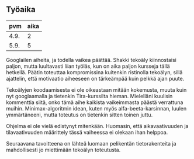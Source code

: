 
## Työaika

pvm   | aika | 
------|------|
4.9.  |  2   | 
5.9.  |  5   |


Googlailen aiheita, ja todella vaikea päättää. Shakki tekoäly kiinnostaisi paljon, mutta luultavasti liian työläs, 
kun on aika paljon kursseja tällä hetkellä. Päätin toteuttaa kompromissina kuitenkin ristinolla tekoälyn, sillä
ajattelin, että motivaatio aiheeseen on tärkeämpää kuin pelkkä ajan puute. 

Tekoälyjen koodaamisesta ei ole oikeastaan mitään kokemusta, muuta kuin nyt googlaamalla ja tietenkin Tira-kurssilta 
hieman. Mielelläni kuulisin kommenttia siitä, onko tämä aihe kaikista vaikeimmasta päästä verrattuna muihin. 
Minimax-algoritmin idean, kuten myös alfa-beeta-karsinnan, luulen ymmärtäneeni, mutta toteutus on tietenkin sitten toinen juttu.

Ohjelma ei ole vielä edistynyt mitenkään. Huomasin, että aikavaativuuden ja tilavaativuuden määrittely tässä vaiheessa
ei olekaan ihan helppoa.

Seuraavana tavoitteena on lähteä luomaan pelikentän tietorakenteita ja mahdollisesti jo miettimään tekoälyn toteutusta.


